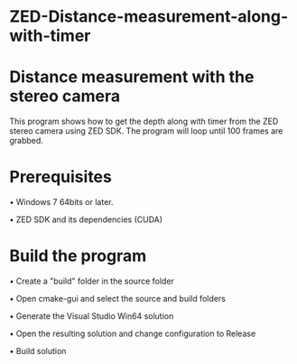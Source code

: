 # ZED-Distance-measurement-along-with-timer

# Distance measurement with the stereo camera
This program shows how to get the depth along with timer from the ZED stereo camera using ZED SDK. The program will loop until 100 frames are grabbed.

# Prerequisites
•	Windows 7 64bits or later.

•	ZED SDK and its dependencies (CUDA)

 # Build the program
•	Create a "build" folder in the source folder

•	Open cmake-gui and select the source and build folders

•	Generate the Visual Studio Win64 solution

•	Open the resulting solution and change configuration to Release

•	Build solution
